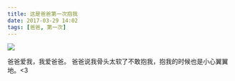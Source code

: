 ```yaml
---
title: 这是爸爸第一次抱我
date: 2017-03-29 14:02
tags: [爸爸, 第一次]
---
```

![](http://20170326.com/baba-20170329.jpg)

爸爸爱我，我爱爸爸。
爸爸说我骨头太软了不敢抱我，抱我的时候也是小心翼翼地。<3
